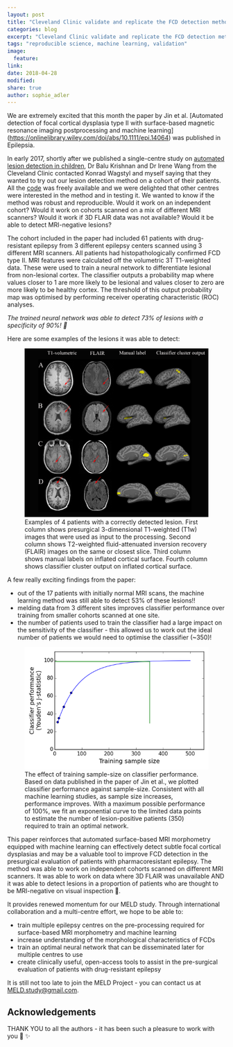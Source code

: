 ```yaml
---
layout: post
title: "Cleveland Clinic validate and replicate the FCD detection methodology"
categories: blog
excerpt: "Cleveland Clinic validate and replicate the FCD detection methodology"
tags: "reproducible science, machine learning, validation"
image:
  feature:
link:
date: 2018-04-28
modified:
share: true
author: sophie_adler
---
```


We are extremely excited that this month the paper by Jin et al. [Automated detection of focal cortical dysplasia type II with surface-based magnetic resonance imaging postprocessing and machine learning] (https://onlinelibrary.wiley.com/doi/abs/10.1111/epi.14064) was published in Epilepsia. 

In early 2017, shortly after we published a single-centre study on [automated lesion detection in children](http://www.sciencedirect.com/science/article/pii/S2213158216302674?via%3Dihub), Dr Balu Krishnan and Dr Irene Wang from the Cleveland Clinic contacted Konrad Wagstyl and myself saying that they wanted to try out our lesion detection method on a cohort of their patients. All the [code](https://github.com/meld/FCDdetection/)  was freely available and we were delighted that other centres were interested in the method and in testing it. We wanted to know if the method was robust and reproducible. Would it work on an independent cohort? Would it work on cohorts scanned on a mix of different MRI scanners? Would it work if 3D FLAIR data was not available? Would it be able to detect MRI-negative lesions?

The cohort included in the paper had included 61 patients with drug-resistant epilepsy from 3 different epilepsy centers scanned using 3 different MRI scanners. All patients had histopathologically confirmed FCD type II. MRI features were calculated off the volumetric 3T T1-weighted data. These were used to train a neural network to differentiate lesional from non-lesional cortex. The classifier outputs a probability map where values closer to 1 are more likely to be lesional and values closer to zero are more likely to be healthy cortex. The threshold of this output probability map was optimised by performing receiver operating characteristic (ROC) analyses. 

*The trained neural network was able to detect 73% of lesions with a specificity of 90%! :raised_hands:*

Here are some examples of the lesions it was able to detect:

<figure>
<img src="/images/Example_cleveland_results.png"
alt="FCD examples">
<figcaption>  Examples of 4 patients with a correctly detected lesion. First column shows presurgical 3-dimensional T1-weighted (T1w) images that were used as input to the processing. Second column shows T2-weighted fluid-attenuated inversion recovery (FLAIR) images on the same or closest slice. Third column shows manual labels on inflated cortical surface. Fourth column shows classifier cluster output on inflated cortical surface.</figcaption>
</figure>


A few really exciting findings from the paper:
* out of the 17 patients with initially normal MRI scans, the machine learning method was still able to detect 53% of these lesions!!
* melding data from 3 different sites improves classifier performance over training from smaller cohorts scanned at one site.
* the number of patients used to train the classifier had a large impact on the sensitivity of the classifier - this allowed us to work out the ideal number of patients we would need to optimise the classifier (~350)!


<figure>
<img src="/images/Data_size.png"
alt="FCD examples">
<figcaption> The effect of training sample-size on classifier performance. Based on data published in the paper of Jin et al., we plotted classifier performance against sample-size. Consistent with all machine learning studies, as sample size increases, performance improves. With a maximum possible performance of 100%, we fit an exponential curve to the limited data points to estimate the number of lesion-positive patients (350) required to train an optimal network. </figcaption>
</figure>

This paper reinforces that automated surface-based MRI morphometry equipped with machine learning can effectively detect subtle focal cortical dysplasias and may be a valuable tool to improve FCD detection in the presurgical evaluation of patients with pharmacoresistant epilepsy. The method was able to work on independent cohorts scanned on different MRI scanners. It was able to work on data where 3D FLAIR was unavailable AND it was able to detect lesions in a proportion of patients who are thought to be MRI-negative on visual inspection :tada:. 

It provides renewed momentum for our MELD study. Through international collaboration and a multi-centre effort, we hope to be able to:

* train multiple epilepsy centres on the pre-processing required for surface-based MRI morphometry and machine learning
* increase understanding of the morphological characteristics of FCDs
* train an optimal neural network that can be disseminated later for multiple centres to use
* create clinically useful, open-access tools to assist in the pre-surgical evaluation of patients with drug-resistant epilepsy

It is still not too late to join the MELD Project - you can contact us at [MELD.study@gmail.com](mailto:MELD.study@gmail.com).

## Acknowledgements
THANK YOU to all the authors - it has been such a pleasure to work with you :tada: :sparkles:
